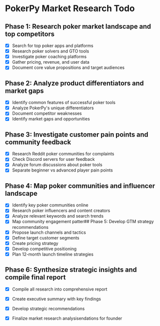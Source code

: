# PokerPy Market Research Todo

## Phase 1: Research poker market landscape and top competitors
- [x] Search for top poker apps and platforms
- [x] Research poker solvers and GTO tools
- [x] Investigate poker coaching platforms
- [x] Gather pricing, revenue, and user data
- [x] Document core value propositions and target audiences

## Phase 2: Analyze product differentiators and market gaps
- [x] Identify common features of successful poker tools
- [x] Analyze PokerPy's unique differentiators
- [x] Document competitor weaknesses
- [x] Identify market gaps and opportunities

## Phase 3: Investigate customer pain points and community feedback
- [x] Research Reddit poker communities for complaints
- [x] Check Discord servers for user feedback
- [x] Analyze forum discussions about poker tools
- [x] Separate beginner vs advanced player pain points

## Phase 4: Map poker communities and influencer landscape
- [x] Identify key poker communities online
- [x] Research poker influencers and content creators
- [x] Analyze relevant keywords and search trends
- [x] Map community engagement patter## Phase 5: Develop GTM strategy recommendations
- [x] Propose launch channels and tactics
- [x] Define target customer segments
- [x] Create pricing strategy
- [x] Develop competitive positioning
- [x] Plan 12-month launch timeline strategies
## Phase 6: Synthesize strategic insights and compile final report
- [x] Compile all research into comprehensive report
- [x] Create executive summary with key findings
- [x] Develop strategic recommendations
- [x] Finalize market research analysisendations for founder

